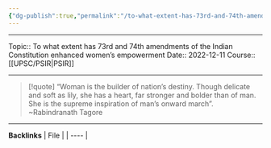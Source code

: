 ```yaml
---
{"dg-publish":true,"permalink":"/to-what-extent-has-73rd-and-74th-amendments-of-the-indian-constitution-enhanced-women-s-empowerment/"}
---
```


----
Topic:: To what extent has 73rd and 74th amendments of the Indian Constitution enhanced women’s  empowerment
Date:: 2022-12-11
Course:: [[UPSC/PSIR\|PSIR]] 

----
>[!quote]
>“Woman is the builder of nation’s destiny. Though delicate and soft as lily, she has a heart, far stronger and bolder than of man. She is the supreme inspiration of man’s onward march”.  
>~Rabindranath Tagore


---
**Backlinks**
| File |
| ---- |



